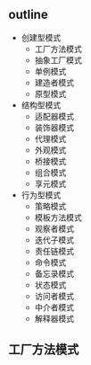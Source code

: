 
## outline

- 创建型模式
	- 工厂方法模式
	- 抽象工厂模式
	- 单例模式
	- 建造者模式
	- 原型模式
- 结构型模式
	- 适配器模式
	- 装饰器模式
	- 代理模式
	- 外观模式
	- 桥接模式
	- 组合模式
	- 享元模式
- 行为型模式
	- 策略模式
	- 模板方法模式
	- 观察者模式
	- 迭代子模式
	- 责任链模式
	- 命令模式
	- 备忘录模式
	- 状态模式
	- 访问者模式
	- 中介者模式
	- 解释器模式

## 工厂方法模式


